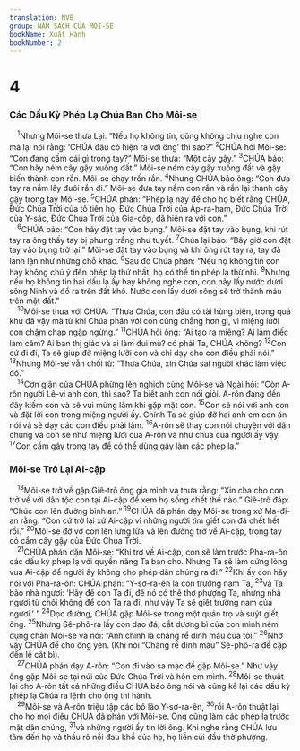 ```yaml
---
translation: NVB
group: NĂM SÁCH CỦA MÔI-SE
bookName: Xuất Hành 
bookNumber: 2
---
```


<div class="title"><h1>4</h1><h3>Các Dấu Kỳ Phép Lạ Chúa Ban Cho Môi-se </h3></div>
<span class="verse xu_4_1"> <sup>1</sup>Nhưng Môi-se thưa Lại: “Nếu họ không tin, cũng không chịu nghe con mà lại nói rằng: ‘CHÚA đâu có hiện ra với ông’ thì sao?” </span>
<span class="verse xu_4_2"><sup>2</sup>CHÚA hỏi Môi-se: “Con đang cầm cái gì trong tay?” Môi-se thưa: “Một cây gậy.” </span>
<span class="verse xu_4_3"><sup>3</sup>CHÚA bảo: “Con hãy ném cây gậy xuống đất.” Môi-se ném cây gậy xuống đất và gậy biến thành con rắn. Môi-se chạy trốn rắn. </span>
<span class="verse xu_4_4"><sup>4</sup>Nhưng CHÚA bảo ông: “Con đưa tay ra nắm lấy đuôi rắn đi.” Môi-se đưa tay nắm con rắn và rắn lại thành cây gậy trong tay Môi-se. </span>
<span class="verse xu_4_5"><sup>5</sup>CHÚA phán: “Phép lạ này để cho họ biết rằng CHÚA, Đức Chúa Trời của tổ tiên họ, Đức Chúa Trời của Áp-ra-ham, Đức Chúa Trời của Y-sác, Đức Chúa Trời của Gia-cốp, đã hiện ra với con.” <br/></span>
<span class="verse xu_4_6"> <sup>6</sup>CHÚA bảo: “Con hãy đặt tay vào bụng.” Môi-se đặt tay vào bụng, khi rút tay ra ông thấy tay bị phung trắng như tuyết. </span>
<span class="verse xu_4_7"><sup>7</sup>Chúa lại bảo: “Bây giờ con đặt tay vào bụng trở lại.” Môi-se đặt tay vào bụng và khi ông rút tay ra, tay đã lành lặn như những chỗ khác. </span>
<span class="verse xu_4_8"><sup>8</sup>Sau đó Chúa phán: “Nếu họ không tin con hay không chú ý đến phép lạ thứ nhất, họ có thể tin phép lạ thừ nhì. </span>
<span class="verse xu_4_9"><sup>9</sup>Nhưng nếu họ không tin hai dấu lạ ấy hay không nghe con, con hãy lấy nước dưới sông Ninh và đổ ra trên đất khô. Nước con lấy dưới sông sẽ trở thành máu trên mặt đất.” <br/></span>
<span class="verse xu_4_10"> <sup>10</sup>Môi-se thưa với CHÚA: “Thưa Chúa, con đâu có tài hùng biện, trong quá khứ đã vậy mà từ khi Chúa phán với con cũng chẳng hơn gì, vì miệng lưỡi con chậm chạp ngập ngừng.” </span>
<span class="verse xu_4_11"><sup>11</sup>CHÚA hỏi ông: “Ai tạo ra miệng? Ai làm điếc làm câm? Ai ban thị giác và ai làm đui mù? có phải Ta, CHÚA không? </span>
<span class="verse xu_4_12"><sup>12</sup>Con cứ đi đi, Ta sẽ giúp đỡ miệng lưỡi con và chỉ dạy cho con điều phải nói.” </span>
<span class="verse xu_4_13"><sup>13</sup>Nhưng Môi-se vẫn chối từ: “Thưa Chúa, xin Chúa sai người khác làm việc đó.” <br/></span>
<span class="verse xu_4_14"> <sup>14</sup>Cơn giận của CHÚA phừng lên nghịch cùng Môi-se và Ngài hỏi: “Còn A-rôn người Lê-vi anh con, thì sao? Ta biết anh con nói giỏi. A-rôn đang đến đây kiếm con và sẽ vui mừng lắm khi gặp mặt con. </span>
<span class="verse xu_4_15"><sup>15</sup>Con sẽ nói với anh con và đặt lời con trong miệng người ấy. Chính Ta sẽ giúp đỡ hai anh em con ăn nói và sẽ dạy các con điều phải làm. </span>
<span class="verse xu_4_16"><sup>16</sup>A-rôn sẽ thay con nói chuyện với dân chúng và con sẽ như miệng lưỡi của A-rôn và như chúa của người ấy vậy. </span>
<span class="verse xu_4_17"><sup>17</sup>Con cầm gậy trong tay để có thể dùng gậy làm các phép lạ.” <br/></span>
<div class="title"><h3>Môi-se Trở Lại Ai-cập </h3></div>
<span class="verse xu_4_18"> <sup>18</sup>Môi-se trở về gặp Giê-trô ông gia mình và thưa rằng: “Xin cha cho con trở về với dân tộc con tại Ai-cập để xem họ sống chết thế nào.” Giê-trô đáp: “Chúc con lên đường bình an.” </span>
<span class="verse xu_4_19"><sup>19</sup>CHÚA đã phán dạy Môi-se trong xứ Ma-đi-an rằng: “Con cứ trở lại xứ Ai-cập vì những người tìm giết con đã chết hết rồi.” </span>
<span class="verse xu_4_20"><sup>20</sup>Môi-se đỡ vợ con lên lưng lừa và lên đường trở về Ai-cập, trong tay có cầm cây gậy của Đức Chúa Trời. <br/></span>
<span class="verse xu_4_21"> <sup>21</sup>CHÚA phán dặn Môi-se: “Khi trở về Ai-cập, con sẽ làm trước Pha-ra-ôn các dấu kỳ phép lạ với quyền năng Ta ban cho. Nhưng Ta sẽ làm cứng lòng vua Ai-cập để người ấy không cho phép dân chúng ra đi.” </span>
<span class="verse xu_4_22"><sup>22</sup>Khi ấy con hãy nói với Pha-ra-ôn: CHÚA phán: “Y-sơ-ra-ên là con trưởng nam Ta, </span>
<span class="verse xu_4_23"><sup>23</sup>và Ta bảo nhà ngươi: ‘Hãy để con Ta đi, để nó có thể thờ phượng Ta, nhưng nhà ngươi từ chối không để con Ta ra đi, như vậy Ta sẽ giết trưởng nam của ngươi.’ ” </span>
<span class="verse xu_4_24"><sup>24</sup>Dọc đường, CHÚA gặp Môi-se trong một quán trọ và suýt giết ông. </span>
<span class="verse xu_4_25"><sup>25</sup>Nhưng Sê-phô-ra lấy con dao đá, cắt dương bì của con mình ném đụng chân Môi-se và nói: “Anh chính là chàng rể dính máu của tôi.” </span>
<span class="verse xu_4_26"><sup>26</sup>Nhờ vậy CHÚA để cho ông yên. (Khi nói “Chàng rể dính máu” Sê-phô-ra đề cập đến lễ cắt bì). <br/></span>
<span class="verse xu_4_27"> <sup>27</sup>CHÚA phán dạy A-rôn: “Con đi vào sa mạc để gặp Môi-se.” Như vậy ông gặp Môi-se tại núi của Đức Chúa Trời và hôn em mình. </span>
<span class="verse xu_4_28"><sup>28</sup>Môi-se thuật lại cho A-rôn tất cả những điều CHÚA bảo ông nói và cũng kể lại các dấu kỳ phép lạ Chúa ra lệnh cho ông thi hành. <br/></span>
<span class="verse xu_4_29"> <sup>29</sup>Môi-se và A-rôn triệu tập các bô lão Y-sơ-ra-ên, </span>
<span class="verse xu_4_30"><sup>30</sup>rồi A-rôn thuật lại cho họ mọi điều CHÚA đã phán với Môi-se. Ông cũng làm các phép lạ trước mặt dân chúng, </span>
<span class="verse xu_4_31"><sup>31</sup>và những người ấy tin lời ông. Khi nghe rằng CHÚA lưu tâm đến họ và thấu rõ nỗi đau khổ của họ, họ liền cúi đầu thờ phượng. <br/></span>
